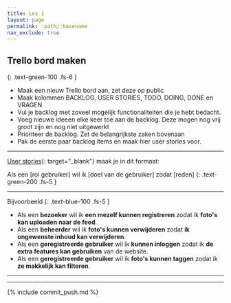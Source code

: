 ```yaml
---
title: Les 1
layout: page
permalink: :path/:basename
nav_exclude: true
---
```


## Trello bord maken
{: .text-green-100 .fs-6 }

- Maak een nieuw Trello bord aan, zet deze op public
- Maak kolommen BACKLOG, USER STORIES, TODO, DOING, DONE en VRAGEN
- Vul je backlog met zoveel mogelijk functionaliteiten die je hebt bedacht.
- Voeg nieuwe ideeen elke keer toe aan de backlog. Deze mogen nog vrij groot zijn en nog niet uitgewerkt
- Prioriteer de backlog. Zet de belangrijkste zaken bovenaan
- Pak de eerste paar backlog items en maak hier user stories voor.

---

[User stories](https://agilescrumgroup.nl/wat-is-een-user-story/){: target="_blank"} maak je in dit formaat:

Als een [rol gebruiker] wil ik [doel van de gebruiker] zodat [reden]
{: .text-green-200 .fs-5 }

---

Bijvoorbeeld
{: .text-blue-100 .fs-5 }

- Als een **bezoeker** wil ik **een mezelf kunnen registreren** zodat ik **foto's kan uploaden naar de feed**.
- Als een **beheerder** wil ik **foto's kunnen verwijderen** zodat **ik ongewenste inhoud kan verwijderen**.
- Als een **geregistreerde gebruiker** wil ik **kunnen inloggen** zodat ik **de extra features kan gebruiken** van de website.
- Als een **geregistreerde gebruiker** wil ik **foto's kunnen taggen** zodat ik **ze makkelijk kan filteren**.

---



---

{% include commit_push.md %}


